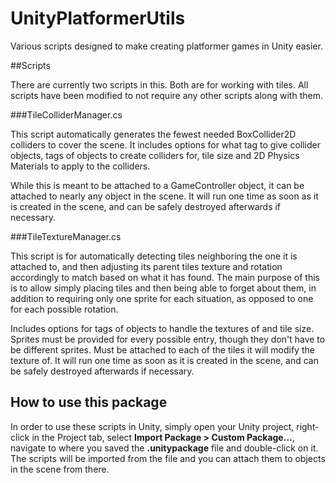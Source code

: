 UnityPlatformerUtils
====================

Various scripts designed to make creating platformer games in Unity easier.

##Scripts

There are currently two scripts in this. Both are for working with tiles. All scripts have been modified to not require any other scripts along with them.

###TileColliderManager.cs

This script automatically generates the fewest needed BoxCollider2D colliders to cover the scene.
It includes options for what tag to give collider objects, tags of objects to create colliders for, tile size and 2D Physics Materials to apply to the colliders.

While this is meant to be attached to a GameController object, it can be attached to nearly any object in the scene. It will run one time as soon as it is created in
the scene, and can be safely destroyed afterwards if necessary.

###TileTextureManager.cs

This script is for automatically detecting tiles neighboring the one it is attached to, and then adjusting its parent tiles texture and rotation accordingly to match
based on what it has found. The main purpose of this is to allow simply placing tiles and then being able to forget about them, in addition to requiring only one
sprite for each situation, as opposed to one for each possible rotation.

Includes options for tags of objects to handle the textures of and tile size. Sprites must be provided for every possible entry, though they don't have to be different
sprites. Must be attached to each of the tiles it will modify the texture of. It will run one time as soon as it is created in the scene, and can be safely
destroyed afterwards if necessary.

## How to use this package

In order to use these scripts in Unity, simply open your Unity project, right-click in the Project tab, select **Import Package > Custom Package...**,
 navigate to where you saved the **.unitypackage** file and double-click on it.
 The scripts will be imported from the file and you can attach them to objects in the scene from there.
